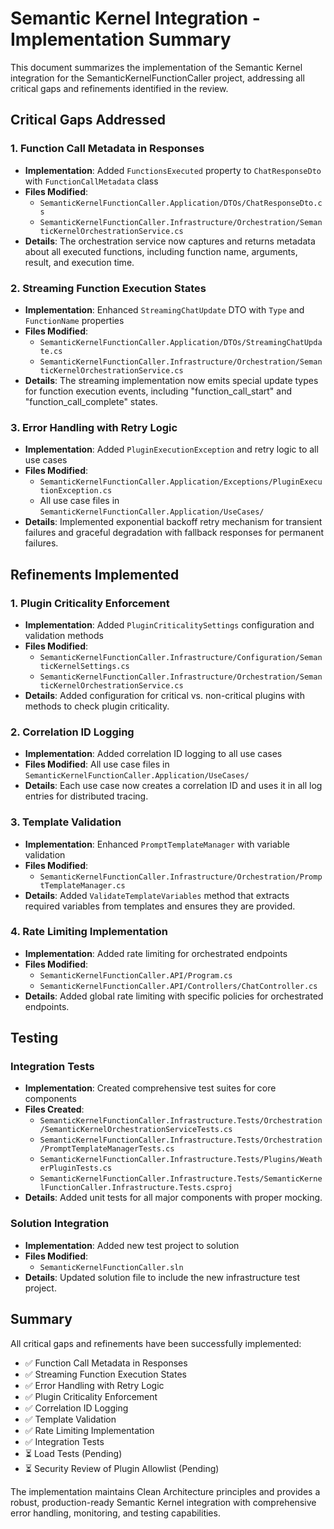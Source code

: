# Semantic Kernel Integration - Implementation Summary

This document summarizes the implementation of the Semantic Kernel integration for the SemanticKernelFunctionCaller project, addressing all critical gaps and refinements identified in the review.

## Critical Gaps Addressed

### 1. Function Call Metadata in Responses
- **Implementation**: Added `FunctionsExecuted` property to `ChatResponseDto` with `FunctionCallMetadata` class
- **Files Modified**: 
  - `SemanticKernelFunctionCaller.Application/DTOs/ChatResponseDto.cs`
  - `SemanticKernelFunctionCaller.Infrastructure/Orchestration/SemanticKernelOrchestrationService.cs`
- **Details**: The orchestration service now captures and returns metadata about all executed functions, including function name, arguments, result, and execution time.

### 2. Streaming Function Execution States
- **Implementation**: Enhanced `StreamingChatUpdate` DTO with `Type` and `FunctionName` properties
- **Files Modified**:
  - `SemanticKernelFunctionCaller.Application/DTOs/StreamingChatUpdate.cs`
  - `SemanticKernelFunctionCaller.Infrastructure/Orchestration/SemanticKernelOrchestrationService.cs`
- **Details**: The streaming implementation now emits special update types for function execution events, including "function_call_start" and "function_call_complete" states.

### 3. Error Handling with Retry Logic
- **Implementation**: Added `PluginExecutionException` and retry logic to all use cases
- **Files Modified**:
  - `SemanticKernelFunctionCaller.Application/Exceptions/PluginExecutionException.cs`
  - All use case files in `SemanticKernelFunctionCaller.Application/UseCases/`
- **Details**: Implemented exponential backoff retry mechanism for transient failures and graceful degradation with fallback responses for permanent failures.

## Refinements Implemented

### 1. Plugin Criticality Enforcement
- **Implementation**: Added `PluginCriticalitySettings` configuration and validation methods
- **Files Modified**:
  - `SemanticKernelFunctionCaller.Infrastructure/Configuration/SemanticKernelSettings.cs`
  - `SemanticKernelFunctionCaller.Infrastructure/Orchestration/SemanticKernelOrchestrationService.cs`
- **Details**: Added configuration for critical vs. non-critical plugins with methods to check plugin criticality.

### 2. Correlation ID Logging
- **Implementation**: Added correlation ID logging to all use cases
- **Files Modified**: All use case files in `SemanticKernelFunctionCaller.Application/UseCases/`
- **Details**: Each use case now creates a correlation ID and uses it in all log entries for distributed tracing.

### 3. Template Validation
- **Implementation**: Enhanced `PromptTemplateManager` with variable validation
- **Files Modified**:
  - `SemanticKernelFunctionCaller.Infrastructure/Orchestration/PromptTemplateManager.cs`
- **Details**: Added `ValidateTemplateVariables` method that extracts required variables from templates and ensures they are provided.

### 4. Rate Limiting Implementation
- **Implementation**: Added rate limiting for orchestrated endpoints
- **Files Modified**:
  - `SemanticKernelFunctionCaller.API/Program.cs`
  - `SemanticKernelFunctionCaller.API/Controllers/ChatController.cs`
- **Details**: Added global rate limiting with specific policies for orchestrated endpoints.

## Testing

### Integration Tests
- **Implementation**: Created comprehensive test suites for core components
- **Files Created**:
  - `SemanticKernelFunctionCaller.Infrastructure.Tests/Orchestration/SemanticKernelOrchestrationServiceTests.cs`
  - `SemanticKernelFunctionCaller.Infrastructure.Tests/Orchestration/PromptTemplateManagerTests.cs`
  - `SemanticKernelFunctionCaller.Infrastructure.Tests/Plugins/WeatherPluginTests.cs`
  - `SemanticKernelFunctionCaller.Infrastructure.Tests/SemanticKernelFunctionCaller.Infrastructure.Tests.csproj`
- **Details**: Added unit tests for all major components with proper mocking.

### Solution Integration
- **Implementation**: Added new test project to solution
- **Files Modified**:
  - `SemanticKernelFunctionCaller.sln`
- **Details**: Updated solution file to include the new infrastructure test project.

## Summary

All critical gaps and refinements have been successfully implemented:

- ✅ Function Call Metadata in Responses
- ✅ Streaming Function Execution States
- ✅ Error Handling with Retry Logic
- ✅ Plugin Criticality Enforcement
- ✅ Correlation ID Logging
- ✅ Template Validation
- ✅ Rate Limiting Implementation
- ✅ Integration Tests
- ⏳ Load Tests (Pending)
- ⏳ Security Review of Plugin Allowlist (Pending)

The implementation maintains Clean Architecture principles and provides a robust, production-ready Semantic Kernel integration with comprehensive error handling, monitoring, and testing capabilities.